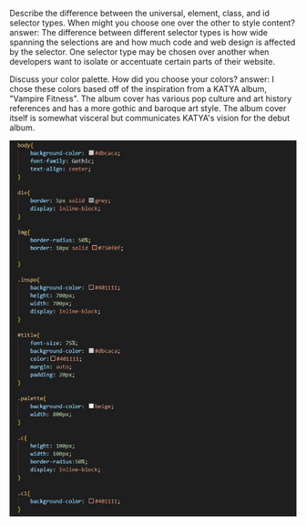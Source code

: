 Describe the difference between the universal, element, class, and id selector types. When might you choose one over the other to style content? answer: The difference between different selector types is how wide spanning the selections are and how much code and web design is affected by the selector. One selector type may be chosen over another when developers want to isolate or accentuate certain parts of their website.

Discuss your color palette. How did you choose your colors? answer: I chose these colors based off of the inspiration from a KATYA album, "Vampire Fitness". The album cover has various pop culture and art history references and has a more gothic and baroque art style. The album cover itself is somewhat visceral but communicates KATYA's vision for the debut album.

![screenshot](./images/css.jpg)